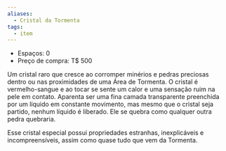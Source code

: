 ```yaml
---
aliases:
  - Cristal da Tormenta
tags:
  - item
---
```

* Espaços: 0
* Preço de compra: T$ 500

Um cristal raro que cresce ao corromper minérios e pedras preciosas dentro ou nas proximidades de uma Área de Tormenta. O cristal é vermelho-sangue e ao tocar se sente um calor e uma sensação ruim na pele em contato. Aparenta ser uma fina camada transparente preenchida por um líquido em constante movimento, mas mesmo que o cristal seja partido, nenhum líquido é liberado. Ele se quebra como qualquer outra pedra quebraria.

Esse cristal especial possui propriedades estranhas, inexplicáveis e incompreensíveis, assim como quase tudo que vem da Tormenta.
